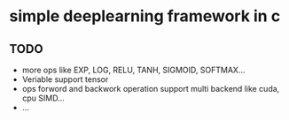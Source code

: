 # simple deeplearning framework in c

## TODO
* more ops like EXP, LOG, RELU, TANH, SIGMOID, SOFTMAX...
* Veriable support tensor
* ops forword and backwork operation support multi backend like cuda, cpu SIMD...
* ...